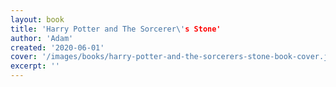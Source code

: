 ```yaml
---
layout: book
title: 'Harry Potter and The Sorcerer\'s Stone'
author: 'Adam'
created: '2020-06-01'
cover: '/images/books/harry-potter-and-the-sorcerers-stone-book-cover.jpg'
excerpt: ''
---
```

